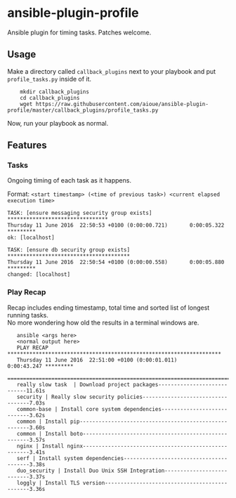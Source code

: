 # ansible-plugin-profile
Ansible plugin for timing tasks. Patches welcome.

## Usage

Make a directory called `callback_plugins` next to your playbook and put `profile_tasks.py` inside of it.

```shell
    mkdir callback_plugins
    cd callback_plugins
    wget https://raw.githubusercontent.com/aioue/ansible-plugin-profile/master/callback_plugins/profile_tasks.py
```

Now, run your playbook as normal.

## Features

### Tasks

Ongoing timing of each task as it happens.

Format:
`<start timestamp> (<time of previous task>) <current elapsed execution time>`

```shell
TASK: [ensure messaging security group exists] ********************************
Thursday 11 June 2016  22:50:53 +0100 (0:00:00.721)       0:00:05.322 *********
ok: [localhost]

TASK: [ensure db security group exists] ***************************************
Thursday 11 June 2016  22:50:54 +0100 (0:00:00.558)       0:00:05.880 *********
changed: [localhost]
```

### Play Recap

Recap includes ending timestamp, total time and sorted list of longest running tasks.  
No more wondering how old the results in a terminal windows are.

```shell
   ansible <args here>
   <normal output here>
   PLAY RECAP ******************************************************************** 
   Thursday 11 June 2016  22:51:00 +0100 (0:00:01.011)       0:00:43.247 *********
   ===============================================================================
   really slow task  | Download project packages----------------------------11.61s
   security | Really slow security policies----------------------------------7.03s
   common-base | Install core system dependencies----------------------------3.62s
   common | Install pip------------------------------------------------------3.60s
   common | Install boto-----------------------------------------------------3.57s
   nginx | Install nginx-----------------------------------------------------3.41s
   serf | Install system dependencies----------------------------------------3.38s
   duo_security | Install Duo Unix SSH Integration---------------------------3.37s
   loggly | Install TLS version----------------------------------------------3.36s
```
